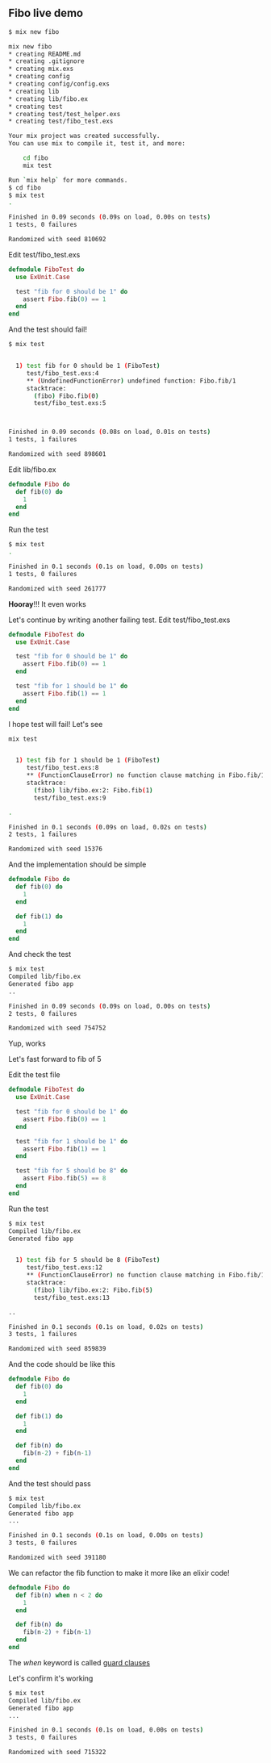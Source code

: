 ## Fibo live demo
```bash
$ mix new fibo

mix new fibo
* creating README.md
* creating .gitignore
* creating mix.exs
* creating config
* creating config/config.exs
* creating lib
* creating lib/fibo.ex
* creating test
* creating test/test_helper.exs
* creating test/fibo_test.exs

Your mix project was created successfully.
You can use mix to compile it, test it, and more:

    cd fibo
    mix test

Run `mix help` for more commands.
$ cd fibo
$ mix test
.

Finished in 0.09 seconds (0.09s on load, 0.00s on tests)
1 tests, 0 failures

Randomized with seed 810692
```

Edit test/fibo_test.exs
```elixir
defmodule FiboTest do
  use ExUnit.Case

  test "fib for 0 should be 1" do
    assert Fibo.fib(0) == 1
  end
end
```

And the test should fail!

```bash
$ mix test


  1) test fib for 0 should be 1 (FiboTest)
     test/fibo_test.exs:4
     ** (UndefinedFunctionError) undefined function: Fibo.fib/1
     stacktrace:
       (fibo) Fibo.fib(0)
       test/fibo_test.exs:5



Finished in 0.09 seconds (0.08s on load, 0.01s on tests)
1 tests, 1 failures

Randomized with seed 898601
```

Edit lib/fibo.ex
```elixir
defmodule Fibo do
  def fib(0) do
    1
  end
end
```

Run the test
```bash
$ mix test
.

Finished in 0.1 seconds (0.1s on load, 0.00s on tests)
1 tests, 0 failures

Randomized with seed 261777
```
**Hooray**!!! It even works

Let's continue by writing another failing test. Edit test/fibo_test.exs
```elixir
defmodule FiboTest do
  use ExUnit.Case

  test "fib for 0 should be 1" do
    assert Fibo.fib(0) == 1
  end

  test "fib for 1 should be 1" do
    assert Fibo.fib(1) == 1
  end
end
```
I hope test will fail! Let's see
```bash
mix test


  1) test fib for 1 should be 1 (FiboTest)
     test/fibo_test.exs:8
     ** (FunctionClauseError) no function clause matching in Fibo.fib/1
     stacktrace:
       (fibo) lib/fibo.ex:2: Fibo.fib(1)
       test/fibo_test.exs:9

.

Finished in 0.1 seconds (0.09s on load, 0.02s on tests)
2 tests, 1 failures

Randomized with seed 15376
```
And the implementation should be simple
```elixir
defmodule Fibo do
  def fib(0) do
    1
  end

  def fib(1) do
    1
  end
end
```
And check the test
```bash
$ mix test
Compiled lib/fibo.ex
Generated fibo app
..

Finished in 0.09 seconds (0.09s on load, 0.00s on tests)
2 tests, 0 failures

Randomized with seed 754752
```

Yup, works


Let's fast forward to fib of 5


Edit the test file
```elixir
defmodule FiboTest do
  use ExUnit.Case

  test "fib for 0 should be 1" do
    assert Fibo.fib(0) == 1
  end

  test "fib for 1 should be 1" do
    assert Fibo.fib(1) == 1
  end

  test "fib for 5 should be 8" do
    assert Fibo.fib(5) == 8
  end
end
```
Run the test
```bash
$ mix test
Compiled lib/fibo.ex
Generated fibo app


  1) test fib for 5 should be 8 (FiboTest)
     test/fibo_test.exs:12
     ** (FunctionClauseError) no function clause matching in Fibo.fib/1
     stacktrace:
       (fibo) lib/fibo.ex:2: Fibo.fib(5)
       test/fibo_test.exs:13

..

Finished in 0.1 seconds (0.1s on load, 0.02s on tests)
3 tests, 1 failures

Randomized with seed 859839
```

And the code should be like this
```elixir
defmodule Fibo do
  def fib(0) do
    1
  end

  def fib(1) do
    1
  end

  def fib(n) do
    fib(n-2) + fib(n-1)
  end
end
```
And the test should pass
```bash
$ mix test
Compiled lib/fibo.ex
Generated fibo app
...

Finished in 0.1 seconds (0.1s on load, 0.00s on tests)
3 tests, 0 failures

Randomized with seed 391180
```
We can refactor the fib function to make it more like an elixir code!
```elixir
defmodule Fibo do
  def fib(n) when n < 2 do
    1
  end

  def fib(n) do
    fib(n-2) + fib(n-1)
  end
end
```
The _when_ keyword is called [guard clauses](http://elixir-lang.org/crash-course.html#identifying-functions)

Let's confirm it's working
```bash
$ mix test
Compiled lib/fibo.ex
Generated fibo app
...

Finished in 0.1 seconds (0.1s on load, 0.00s on tests)
3 tests, 0 failures

Randomized with seed 715322
```
